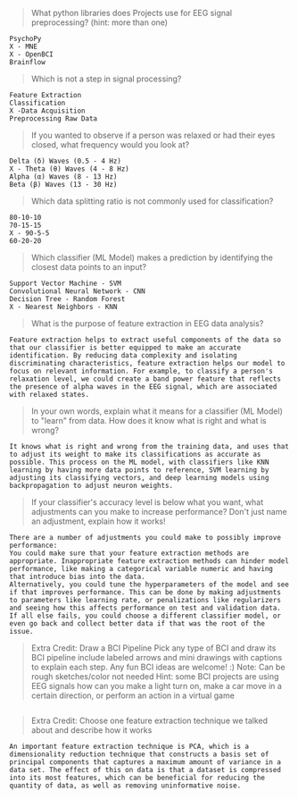 
> What python libraries does Projects use for EEG signal preprocessing? (hint: more than one)
```
PsychoPy
X - MNE
X - OpenBCI
Brainflow
```

> Which is not a step in signal processing? 
```
Feature Extraction
Classification
X -Data Acquisition
Preprocessing Raw Data
```

> If you wanted to observe if a person was relaxed or had their eyes closed, what frequency would you look at?
```
Delta (δ) Waves (0.5 - 4 Hz)
X - Theta (θ) Waves (4 - 8 Hz)
Alpha (α) Waves (8 - 13 Hz)
Beta (β) Waves (13 - 30 Hz)
```

> Which data splitting ratio is not commonly used for classification? 
```
80-10-10
70-15-15
X - 90-5-5
60-20-20
```

> Which classifier (ML Model) makes a prediction by identifying the closest data points to an input?
```
Support Vector Machine - SVM
Convolutional Neural Network - CNN
Decision Tree - Random Forest
X - Nearest Neighbors - KNN
```


> What is the purpose of feature extraction in EEG data analysis?
```
Feature extraction helps to extract useful components of the data so that our classifier is better equipped to make an accurate identification. By reducing data complexity and isolating discriminating characteristics, feature extraction helps our model to focus on relevant information. For example, to classify a person's relaxation level, we could create a band power feature that reflects the presence of alpha waves in the EEG signal, which are associated with relaxed states.
```


> In your own words, explain what it means for a classifier (ML Model) to "learn" from data. How does it know what is right and what is wrong?
```
It knows what is right and wrong from the training data, and uses that to adjust its weight to make its classifications as accurate as possible. This process on the ML model, with classifiers like KNN learning by having more data points to reference, SVM learning by adjusting its classifying vectors, and deep learning models using backpropagation to adjust neuron weights. 
```


> If your classifier's accuracy level is below what you want, what adjustments can you make to increase performance? Don't just name an adjustment, explain how it works!
```
There are a number of adjustments you could make to possibly improve performance:
You could make sure that your feature extraction methods are appropriate. Inappropriate feature extraction methods can hinder model performance, like making a categorical variable numeric and having that introduce bias into the data.
Alternatively, you could tune the hyperparameters of the model and see if that improves performance. This can be done by making adjustments to parameters like learning rate, or penalizations like regularizers and seeing how this affects performance on test and validation data.
If all else fails, you could choose a different classifier model, or even go back and collect better data if that was the root of the issue. 
```


> Extra Credit:
> Draw a BCI Pipeline
> Pick any type of BCI and draw its BCI pipeline include labeled arrows and mini drawings with captions to explain each step. Any fun BCI ideas are welcome! :)
> Note: Can be rough sketches/color not needed 
> Hint: some BCI projects are using EEG signals how can you make a light turn on, make a car move in a certain direction, or perform an action in a virtual game
```

```


> Extra Credit:
> Choose one feature extraction technique we talked about and describe how it works
```
An important feature extraction technique is PCA, which is a dimensionality reduction technique that constructs a basis set of principal components that captures a maximum amount of variance in a data set. The effect of this on data is that a dataset is compressed into its most features, which can be beneficial for reducing the quantity of data, as well as removing uninformative noise.
```